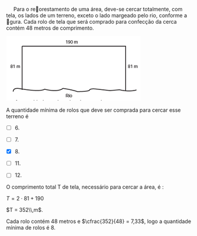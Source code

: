 

     Para o reorestamento de uma área, deve-se cercar totalmente, com tela, os lados de um terreno, exceto o lado margeado pelo rio, conforme a gura. Cada rolo de tela que será comprado para confecção da cerca contém 48 metros de comprimento.

![](2c5fa642-ba5a-26b8-de5e-0ffb8a809e1c.png)

A quantidade mínima de rolos que deve ser comprada para cercar esse terreno é



- [ ] 6\.
- [ ] 7\.
- [x] 8\.
- [ ] 11\.
- [ ] 12\.


O comprimento total T de tela, necessário para cercar a área, é :

$T = 2 \cdot 81 + 190$

$T = 352\\,m$.

Cada rolo contém 48 metros e $\cfrac{352}{48} = 7,33$, logo a quantidade mínima de rolos é 8.

 

        